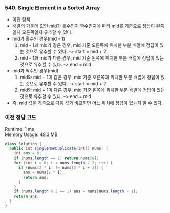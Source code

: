 ### 540. Single Element in a Sorted Array
- 이진 탐색
- 배열의 가운데 값인 mid가 홀수인지 짝수인지에 따라 mid를 기준으로 정답이 왼쪽일지 오른쪽일지 유추할 수 있다.
- mid가 홀수인 경우(mid - 1)
  1. mid - 1과 mid가 같은 경우, mid 기준 오른쪽에 위치한 부분 배열에 정답이 있는 것으로 유추할 수 있다. -> start = mid + 2
  2. mid - 1과 mid가 다른 경우, mid 기준 왼쪽에 위치한 부분 배열에 정답이 있는 것으로 유추할 수 있다. -> end = mid
- mid가 짝수인 경우(mid)
  1. mid와 mid + 1이 같은 경우, mid 기준 오른쪽에 위치한 부분 배열에 정답이 있는 것으로 유추할 수 있다. -> start = mid + 2
  2. mid와 mid + 1이 다른 경우, mid 기준 왼쪽에 위치한 부분 배열에 정답이 있는 것으로 유추할 수 있다. -> end = mid
- 즉, mid 값을 기준으로 다음 값과 비교하면 어느 위치에 정답이 있는지 알 수 있다.
​
### 이전 정답 코드
Runtime: 1 ms 
<br>
Memory Usage: 48.3 MB
```java
class Solution {
  public int singleNonDuplicate(int[] nums) {
    int ans = 0;
    if (nums.length == 1) return nums[0];
    for (int i = 0; i < nums.length / 2; i++) {
      if (nums[2 * i] != nums[2 * i + 1]) {
        ans = nums[2 * i];
        return ans;
      }
    }
    if (nums.length % 2 == 1) ans = nums[nums.length - 1];
    return ans;
  }
}
```
​
​
​
